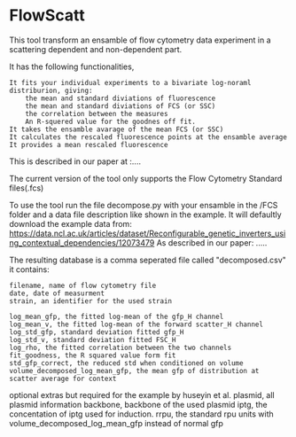 # FlowScatt
This tool transform an ensamble of flow cytometry data experiment in a scattering dependent and non-dependent part.


It has the following functionalities,

    It fits your individual experiments to a bivariate log-noraml distriburion, giving:
        the mean and standard diviations of fluorescence 
        the mean and standard diviations of FCS (or SSC) 
        the correlation between the measures
        An R-squered value for the goodnes off fit.
    It takes the ensamble avarage of the mean FCS (or SSC) 
    It calculates the rescaled fluorescence points at the ensamble average
    It provides a mean rescaled fluorescence

This is described in our paper at :....


The current version of the tool only supports the Flow Cytometry Standard files(.fcs) 

To use the tool run the file decompose.py with your ensamble in the /FCS folder and a data file description like shown in the example.
It will defaultly download the example data from:
https://data.ncl.ac.uk/articles/dataset/Reconfigurable_genetic_inverters_using_contextual_dependencies/12073479
As described in our paper: .....

The resulting database is a comma seperated file called "decomposed.csv" it contains:

    filename, name of flow cytometry file
    date, date of measurment
    strain, an identifier for the used strain

    log_mean_gfp, the fitted log-mean of the gfp_H channel
    log_mean_v, the fitted log-mean of the forward scatter_H channel
    log_std_gfp, standard deviation fitted gfp_H
    log_std_v, standard deviation fitted FSC_H
    log_rho, the fitted correlation between the two channels
    fit_goodness, the R squared value form fit
    std_gfp_correct, the reduced std when conditioned on volume
    volume_decomposed_log_mean_gfp, the mean gfp of distribution at scatter average for context

optional extras but required for the example by huseyin et al.
    plasmid, all plasmid information
    backbone, backbone of the used plasmid
    iptg, the concentation of iptg used for induction.
    rrpu, the standard rpu units with volume_decomposed_log_mean_gfp instead of normal gfp



